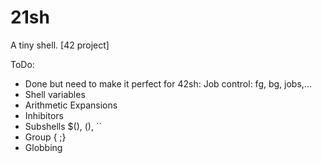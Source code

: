 # 21sh
A tiny shell. [42 project]

ToDo:
- Done but need to make it perfect for 42sh: Job control: fg, bg, jobs,...
- Shell variables
- Arithmetic Expansions
- Inhibitors
- Subshells $(), (), ``
- Group { ;}
- Globbing
